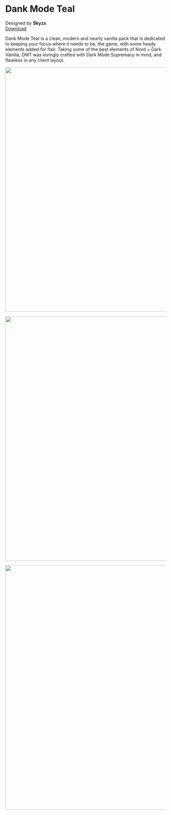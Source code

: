 # Dank Mode Teal
Designed by **Skyzx** <br/>
[Download](https://github.com/melkypie/resource-packs/archive/dank-mode-teal.zip)

Dank Mode Teal is a clean, modern and nearly vanilla pack that is dedicated to keeping your focus where it needs to be, the game, with some heady elements added for flair. Taking some of the best elements of Nord + Dark Vanilla, DMT was lovingly crafted with Dark Mode Supremacy in mind, and flawless in any client layout.

<img src="https://i.imgur.com/01OC5SZ.png" width="765"><br/>


<img src="https://i.imgur.com/UjbgFXT.png" width="765"><br/>


<img src="https://i.imgur.com/eqpJOAf.png" width="765"><br/>